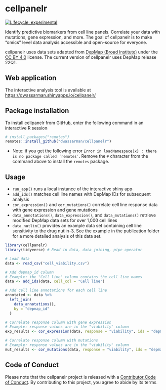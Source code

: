 
<!-- README.md is generated from README.Rmd. Please edit that file -->

# cellpanelr

<!-- badges: start -->

[![Lifecycle:
experimental](https://img.shields.io/badge/lifecycle-experimental-orange.svg)](https://lifecycle.r-lib.org/articles/stages.html#experimental)
<!-- badges: end -->

Identify predictive biomarkers from cell line panels. Correlate your
data with mutations, gene expression, and more. The goal of cellpanelr
is to make “omics” level data analysis accessible and open-source for
everyone.

cellpanelr uses data sets adapted from [DepMap (Broad
Institute)](https://depmap.org/portal/) under the [CC BY
4.0](https://creativecommons.org/licenses/by/4.0/) license. The current
version of cellpanelr uses DepMap release 22Q1.

## Web application

The interactive analysis tool is available at
<https://dwassarman.shinyapps.io/cellpanelr/>

## Package installation

To install cellpanelr from GitHub, enter the following command in an
interactive R session

``` r
# install.packages("remotes")
remotes::install_github("dwassarman/cellpanelr")
```

-   Note: if you get the following error
    `Error in loadNamespace(x) : there is no package called ‘remotes’`.
    Remove the `#` character from the command above to install the
    `remotes` package.

## Usage

-   `run_app()` runs a local instance of the interactive shiny app
-   `add_ids()` matches cell line names with DepMap IDs for subsequent
    analysis
-   `cor_expression()` and `cor_mutations()` correlate cell line
    response data with gene expression and gene mutations
-   `data_annotations()`, `data_expression()`, and `data_mutations()`
    retrieve modified DepMap data sets for over 1,000 cell lines
-   `data_nutlin()` provides an example data set containing cell line
    sensitivity to the drug nutlin-3. See the example in the publication
    folder for a more detailed analysis of this data set.

``` r
library(cellpanelr)
library(tidyverse) # Read in data, data joining, pipe operator

# Load data
data <- read_csv("cell_viability.csv")

# Add depmap_id column
# Example: the "Cell line" column contains the cell line names
data <- add_ids(data, cell_col = "Cell line")

# Add cell line annotations for each cell line
annotated <- data %>%
  left_join(
    data_annotations(),
    by = "depmap_id"
  )

# Correlate response column with gene expression
# Example: response values are in the "viability" column
exp_results <- cor_expression(data, response = "viability", ids = "depmap_ids")

# Correlate response column with mutations
# Example: response values are in the "viability" column
mut_results <- cor_mutations(data, response = "viability", ids = "depmap_ids")
```

## Code of Conduct

Please note that the cellpanelr project is released with a [Contributor
Code of
Conduct](https://contributor-covenant.org/version/2/0/CODE_OF_CONDUCT.html).
By contributing to this project, you agree to abide by its terms.
